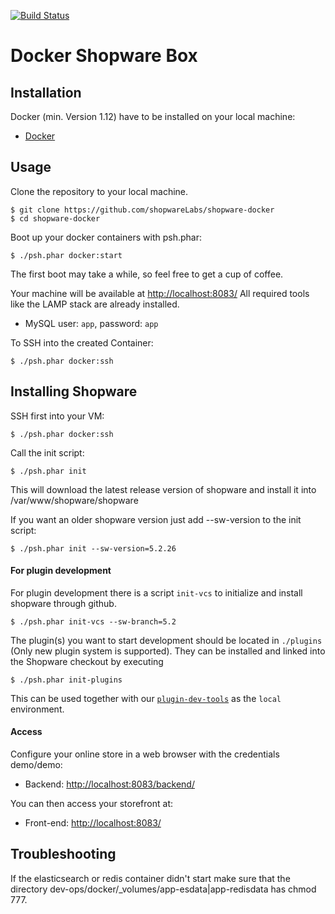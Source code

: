 [![Build Status](https://travis-ci.org/shopwareLabs/shopware-docker.svg?branch=master)](https://travis-ci.org/shopwareLabs/shopware-docker)

Docker Shopware Box
====================

## Installation

Docker (min. Version 1.12) have to be installed on your local machine:

 - [Docker](https://docs.docker.com/engine/installation/linux/)

## Usage

Clone the repository to your local machine.

    $ git clone https://github.com/shopwareLabs/shopware-docker
    $ cd shopware-docker

Boot up your docker containers with psh.phar:

    $ ./psh.phar docker:start

The first boot may take a while, so feel free to get a cup of coffee.

Your machine will be available at [http://localhost:8083/](http://localhost:8083/)
All required tools like the LAMP stack are already installed.

- MySQL user: `app`, password: `app`

To SSH into the created Container:

    $ ./psh.phar docker:ssh

## Installing Shopware

SSH first into your VM:

    $ ./psh.phar docker:ssh
    
Call the init script:

    $ ./psh.phar init
    
This will download the latest release version of shopware and install it into /var/www/shopware/shopware

If you want an older shopware version just add --sw-version to the init script:

    $ ./psh.phar init --sw-version=5.2.26

#### For plugin development

For plugin development there is a script `init-vcs` to initialize and install shopware through github.  

    $ ./psh.phar init-vcs --sw-branch=5.2

The plugin(s) you want to start development should be located in `./plugins` (Only new plugin system is supported). They can be installed and linked into the Shopware checkout by executing

    $ ./psh.phar init-plugins
    

This can be used together with our [`plugin-dev-tools`](https://github.com/shopwareLabs/plugin-dev-tools) as the `local` environment.

#### Access

Configure your online store in a web browser with the credentials demo/demo:

- Backend: [http://localhost:8083/backend/](http://localhost:8083/backend/)

You can then access your storefront at:

- Front-end: [http://localhost:8083/](http://localhost:8083/)

## Troubleshooting 

If the elasticsearch or redis container didn't start make sure that the directory dev-ops/docker/_volumes/app-esdata|app-redisdata has chmod 777.
